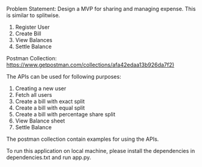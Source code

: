 Problem Statement:
Design a MVP for sharing and managing expense. This is similar to splitwise.
1. Register User
2. Create Bill
3. View Balances
4. Settle Balance


Postman Collection: [https://www.getpostman.com/collections/afa42edaa13b926da7f2)](https://www.getpostman.com/collections/afa42edaa13b926da7f2)


The APIs can be used for following purposes:
1. Creating a new user
2. Fetch all users
3. Create a bill with exact split
4. Create a bill with equal split
5. Create a bill with percentage share split
6. View Balance sheet
7. Settle Balance


The postman collection contain examples for using the APIs.

To run this application on local machine, please install the dependencies in dependencies.txt and run app.py.

